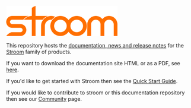 ![Stroom](resources/logo.png)

This repository hosts the [documentation, news and release notes](https://gchq.github.io/stroom-docs/) for the [Stroom](https://github.com/gchq/stroom/) family of products.

If you want to download the documentation site HTML or as a PDF, see [here](https://github.com/gchq/stroom-docs/releases).

If you'd like to get started with Stroom then see the [Quick Start Guide](https://gchq.github.io/stroom-docs/docs/quick-start-guide/). 

If you would like to contribute to stroom or this documentation repository then see our [Community](https://gchq.github.io/stroom-docs/community/) page.
